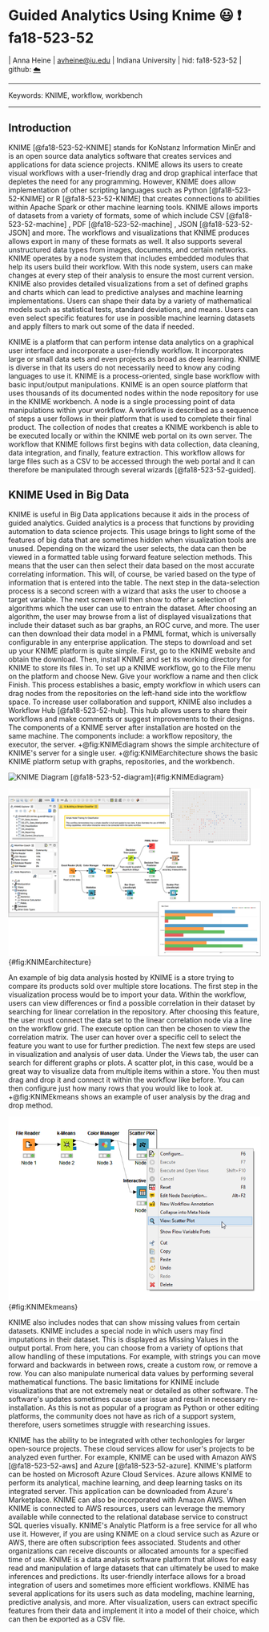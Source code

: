 # Guided Analytics Using Knime :smiley: :exclamation: fa18-523-52

| Anna Heine
| avheine@iu.edu
| Indiana University 
| hid: fa18-523-52
| github: [:cloud:](https://github.com/cloudmesh-community/fa18-523-52/blob/master/paper/paper.md)

---

Keywords: KNIME, workflow, workbench

---

## Introduction

KNIME [@fa18-523-52-KNIME] stands for KoNstanz Information MinEr and is an open source data 
analytics software that creates services and applications for data science projects. KNIME 
allows its users to create visual workflows with a user-friendly drag and drop graphical interface 
that depletes the need for any programming. However, KNIME does allow implementation of other
scripting languages such as Python [@fa18-523-52-KNIME]  or R [@fa18-523-52-KNIME] that
creates connections to abilities within Apache Spark or other machine learning tools. KNIME 
allows imports of datasets from a variety of formats, some of which include CSV [@fa18-523-52-machine] ,
PDF [@fa18-523-52-machine] , JSON [@fa18-523-52-JSON] and more. The workflows and visualizations that 
KNIME produces allows export in many of these formats as well. It also supports several 
unstructured data types from images, documents, and certain networks. KNIME operates by a node
system that includes embedded modules that help its users build their workflow. With this node 
system, users can make changes at every step of their analysis to ensure the most current 
version. KNIME also provides detailed visualizations from a set of defined graphs 
and charts which can lead to predictive analyses and machine learning 
implementations. Users can shape their data by a variety of mathematical models 
such as statistical tests, standard deviations, and means. Users can even select 
specific features for use in possible machine learning datasets and apply filters 
to mark out some of the data if needed. 

KNIME is a platform that can perform intense data analytics on a graphical user 
interface and incorporate a user-friendly workflow. It incorporates large or small
data sets and even projects as broad as deep learning. KNIME is diverse in that its
users do not necessarily need to know any coding languages to use it. KNIME is a 
process-oriented, single base workflow with basic input/output manipulations. KNIME 
is an open source platform that uses thousands of its documented nodes within the 
node repository for use in the KNIME workbench. A node is a single processing point 
of data manipulations within your workflow. A workflow is described as a sequence of 
steps a user follows in their platform that is used to complete their final product.
The collection of nodes that creates a KNIME workbench is able to be executed locally
or within the KNIME web portal on its own server. The workflow that KNIME follows 
first begins with data collection, data cleaning, data integration, and finally, 
feature extraction. This workflow allows for large files such as a CSV to be accessed
through the web portal and it can therefore be manipulated through several wizards
[@fa18-523-52-guided]. 

## KNIME Used in Big Data

KNIME is useful in Big Data applications because it aids in the process of guided 
analytics. Guided analytics is a process that functions by providing automation to 
data science projects. This usage brings to light some of the features of big data 
that are sometimes hidden when visualization tools are unused. Depending on the wizard
the user selects, the data can then be viewed in a formatted table using forward 
feature selection methods. This means that the user can then select their data based 
on the most accurate correlating information. This will, of course, be varied based on
the type of information that is entered into the table. The next step in the 
data-selection process is a second screen with a wizard that asks the user to choose a
target variable. The next screen will then show to offer a selection of algorithms 
which the user can use to entrain the dataset. After choosing an algorithm, the user
may browse from a list of displayed visualizations that include their dataset such as 
bar graphs, an ROC curve, and more. The user can then download their data model in a 
PMML format, which is universally configurable in any enterprise application. The 
steps to download and set up your KNIME platform is quite simple. First, go to the 
KNIME website and obtain the download. Then, install KNIME and set its working directory
for KNIME to store its files in. To set up a KNIME workflow, go to the File menu on the
platform and choose New. Give your workflow a name and then click Finish. This process
establishes a basic, empty workflow in which users can drag nodes from the repositories 
on the left-hand side into the workflow space. To increase user collaboration and support, 
KNIME also includes a Workflow Hub [@fa18-523-52-hub]. This hub allows users to share their 
workflows and make comments or suggest improvements to their designs. The components of a 
KNIME server after installation are hosted on the same machine. The components include:
a workflow repository, the executor, the server. +@fig:KNIMEdiagram shows the simple architecture
of KNIME's server for a single user. +@fig:KNIMEarchitecture shows the basic KNIME platform setup 
with graphs, repositories, and the workbench. 

![KNIME Diagram [@fa18-523-52-diagram]](images/diagram.png){#fig:KNIMEdiagram}

![KNIME Architecture [@fa18-523-52-architecture]](images/architecture.png){#fig:KNIMEarchitecture}

An example of big data analysis hosted by KNIME is a store trying to compare its products
sold over multiple store locations. The first step in the visualization process would be 
to import your data. Within the workflow, users can view differences or find a possible 
correlation in their dataset by searching for linear correlation in the repository. After 
choosing this feature, the user must connect the data set to the linear correlation node 
via a line on the workflow grid. The execute option can then be chosen to view the 
correlation matrix. The user can hover over a specific cell to select the feature you want
to use for further prediction. The next few steps are used in visualization and analysis 
of user data. Under the Views tab, the user can search for different graphs or plots. A 
scatter plot, in this case, would be a great way to visualize data from multiple items 
within a store. You then must drag and drop it and connect it within the workflow like 
before. You can then configure just how many rows that you would like to look at.
+@fig:KNIMEkmeans shows an example of user analysis by the drag and drop method.

![KNIME K-Means [@fa18-523-52-kmeans]](images/kmeans_flow.png){#fig:KNIMEkmeans}


KNIME also includes nodes that can show missing values from certain datasets. KNIME 
includes a special node in which users may find imputations in their dataset. This is 
displayed as Missing Values in the output portal. From here, you can choose from a variety
of options that allow handling of these imputations. For example, with strings you can move
forward and backwards in between rows, create a custom row, or remove a row. You can also 
manipulate numerical data values by performing several mathematical functions. The basic
limitations for KNIME include visualizations that are not extremely neat or detailed as 
other software. The software's updates sometimes cause user issue and result in necessary 
re-installation. As this is not as popular of a program as Python or other editing 
platforms, the community does not have as rich of a support system, therefore, users 
sometimes struggle with researching issues. 

KNIME has the ability to be integrated with other techonlogies for larger open-source 
projects. These cloud services allow for user's projects to be analyzed even further. 
For example, KNIME can be used with Amazon AWS [@fa18-523-52-aws] and 
Azure [@fa18-523-52-azure]. KNIME's platform can be hosted on Microsoft Azure Cloud 
Services. Azure allows KNIME to perform its analytical, machine learning, and deep 
learning tasks on its integrated server. This application can be downloaded from Azure's 
Marketplace. KNIME can also be incorporated with Amazon AWS. When KNIME is connected to 
AWS resources, users can leverage the memory available while connected to the relational 
database service to construct SQL queries visually. KNIME's Analytic Platform is a free
service for all who use it. However, if you are using KNIME on a cloud service such as Azure
or AWS, there are often subscription fees associated. Students and other organizations can 
receive discounts or allocated amounts for a specified time of use. KNIME is a data analysis
software platform that allows for easy read and manipulation of large datasets that can 
ultimately be used to make inferences and predictions. Its user-friendly interface allows for
a broad integration of users and sometimes more efficient workflows. KNIME has several 
applications for its users such as data modeling, machine learning, predictive analysis, and 
more. After visualization, users can extract specific features from their data and implement 
it into a model of their choice, which can then be exported as a CSV file. 

